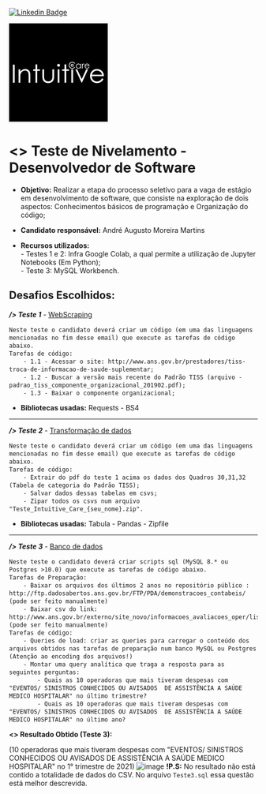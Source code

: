 [![Linkedin Badge](https://img.shields.io/badge/-André_Martins-blue?style=flat-square&logo=Linkedin&logoColor=white&link=https://www.linkedin.com/in/andre-martins-3a9520201/)](https://www.linkedin.com/in/andre-martins-3a9520201)

<a>
     <img src="https://github.com/AndreMartins21/Teste_Nivelamento_IntuitiveCare/blob/main/Arquivos/logo.jpg"/>
</a>

# <> Teste de Nivelamento - Desenvolvedor de Software

- **Objetivo:** Realizar a etapa do processo seletivo para a vaga de estágio em desenvolvimento de software, que consiste na exploração de dois aspectos: Conhecimentos básicos de programação e Organização do código;

- **Candidato responsável:** André Augusto Moreira Martins

- **Recursos utilizados:** 
<br>- Testes 1 e 2: Infra Google Colab, a qual permite a utilização de Jupyter Notebooks (Em Python);
<br>- Teste 3: MySQL Workbench.


## Desafios Escolhidos:

***/> Teste 1*** - [WebScraping](https://github.com/AndreMartins21/Teste_Nivelamento_IntuitiveCare/blob/main/Teste1.ipynb) 
```
Neste teste o candidato deverá criar um código (em uma das linguagens mencionadas no fim desse email) que execute as tarefas de código abaixo.
Tarefas de código:
    - 1.1 - Acessar o site: http://www.ans.gov.br/prestadores/tiss-troca-de-informacao-de-saude-suplementar;
    - 1.2 - Buscar a versão mais recente do Padrão TISS (arquivo - padrao_tiss_componente_organizacional_201902.pdf);
    - 1.3 - Baixar o componente organizacional;
```
- **Bibliotecas usadas:** Requests - BS4
-------------------------------------------------------------------------------------------------

***/> Teste 2*** - [Transformação de dados](https://github.com/AndreMartins21/Teste_Nivelamento_IntuitiveCare/blob/main/Teste2.ipynb)
```
Neste teste o candidato deverá criar um código (em uma das linguagens mencionadas no fim desse email) que execute as tarefas de código abaixo.
Tarefas de código:
    - Extrair do pdf do teste 1 acima os dados dos Quadros 30,31,32 (Tabela de categoria do Padrão TISS);
    - Salvar dados dessas tabelas em csvs;
    - Zipar todos os csvs num arquivo "Teste_Intuitive_Care_{seu_nome}.zip".
```
- **Bibliotecas usadas:** Tabula - Pandas - Zipfile
-------------------------------------------------------------------------------------------------

***/> Teste 3*** - [Banco de dados](https://github.com/AndreMartins21/Teste_Nivelamento_IntuitiveCare/blob/main/Teste3.sql) 
```
Neste teste o candidato deverá criar scripts sql (MySQL 8.* ou Postgres >10.0) que execute as tarefas de código abaixo.
Tarefas de Preparação:
    - Baixar os arquivos dos últimos 2 anos no repositório público : http://ftp.dadosabertos.ans.gov.br/FTP/PDA/demonstracoes_contabeis/ (pode ser feito manualmente)
    - Baixar csv do link: http://www.ans.gov.br/externo/site_novo/informacoes_avaliacoes_oper/lista_cadop.asp (pode ser feito manualmente)
Tarefas de código:
    - Queries de load: criar as queries para carregar o conteúdo dos arquivos obtidos nas tarefas de preparação num banco MySQL ou Postgres (Atenção ao encoding dos arquivos!)
    - Montar uma query analítica que traga a resposta para as seguintes perguntas:
        - Quais as 10 operadoras que mais tiveram despesas com "EVENTOS/ SINISTROS CONHECIDOS OU AVISADOS  DE ASSISTÊNCIA A SAÚDE MEDICO HOSPITALAR" no último trimestre?
        - Quais as 10 operadoras que mais tiveram despesas com "EVENTOS/ SINISTROS CONHECIDOS OU AVISADOS  DE ASSISTÊNCIA A SAÚDE MEDICO HOSPITALAR" no último ano?
```

**<> Resultado Obtido (Teste 3):**

(10 operadoras que mais tiveram despesas com "EVENTOS/ SINISTROS CONHECIDOS OU AVISADOS  DE ASSISTÊNCIA A SAÚDE MEDICO HOSPITALAR" no 1° trimestre de 2021)
![image](https://user-images.githubusercontent.com/64978311/121452326-a31ee680-c975-11eb-82bb-64dd65574ca8.png)
**!P.S:** No resultado não está contido a totalidade de dados do CSV. No arquivo `Teste3.sql` essa questão está melhor descrevida.
